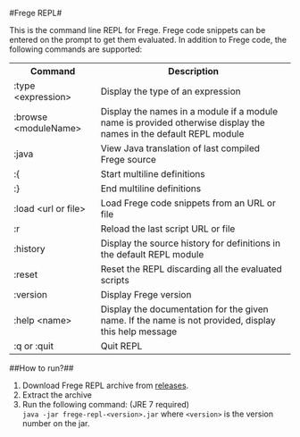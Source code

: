 #Frege REPL#

This is the command line REPL for Frege. Frege code snippets can be entered on the prompt to get them evaluated.
In addition to Frege code, the following commands are supported:

<table>
<tr>
<th>Command</th>
<th>Description</th>
</tr>
<tr>
<td>:type &lt;expression&gt;</td>
<td>Display the type of an expression</td>
</tr>
<tr>
<td>:browse &lt;moduleName&gt;</td>
<td>Display the names in a module if a module name is provided otherwise display the names in the default REPL module</td>
</tr>
<tr>
<td>:java</td>
<td>View Java translation of last compiled Frege source</td>
</tr>
<tr>
<td>:{</td>
<td>Start multiline definitions</td>
</tr>
<tr>
<td>:}</td>
<td>End multiline definitions</td>
</tr>
<tr>
<td>:load &lt;url or file&gt;</td>
<td>Load Frege code snippets from an URL or file</td>
</tr>
<tr>
<td>:r</td>
<td>Reload the last script URL or file</td>
</tr>
<tr>
<td>:history</td>
<td>Display the source history for definitions in the default REPL module</td>
</tr>
<tr>
<td>:reset</td>
<td>Reset the REPL discarding all the evaluated scripts</td>
</tr>
<tr>
<td>:version</td>
<td>Display Frege version</td>
</tr>
<tr>
<td>:help &lt;name&gt;</td>
<td>Display the documentation for the given name. If the name is not provided, display this help message</td>
</tr>
<tr>
<td>:q or :quit</td>
<td>Quit REPL</td>
</tr>
</table>

##How to run?##
1. Download Frege REPL archive from [releases](https://github.com/Frege/frege-repl/releases).
2. Extract the archive
3. Run the following command: (JRE 7 required) <BR/>
   `java -jar frege-repl-<version>.jar` where `<version>` is the version number on the jar.
